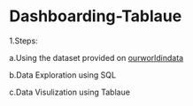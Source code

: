 # Dashboarding-Tablaue

1.Steps:

a.Using the dataset provided on <a href="https://ourworldindata.org/explorers/coronavirus-data-explorer?zoomToSelection=true&time=2020-03-01..latest&facet=none&pickerSort=asc&pickerMetric=location&Metric=Confirmed+cases&Interval=7-day+rolling+average&Relative+to+Population=true&Color+by+test+positivity=false&country=USA~GBR~CAN~DEU~ITA~IND">ourworldindata</a>

b.Data Exploration using SQL

c.Data Visulization using Tablaue
